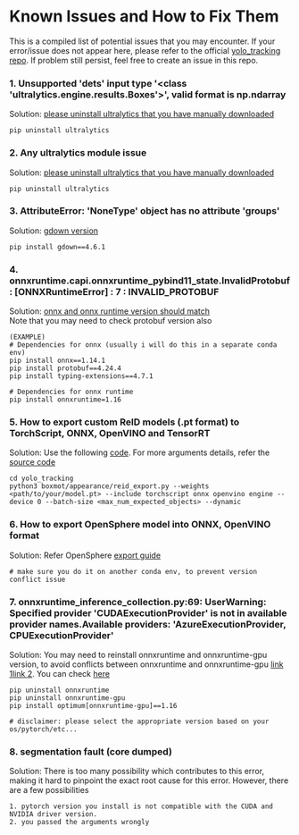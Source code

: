 # Known Issues and How to Fix Them

This is a compiled list of potential issues that you may encounter. If your error/issue does not appear here, please refer to the official [yolo_tracking repo](https://github.com/mikel-brostrom/yolo_tracking). If problem still persist, feel free to create an issue in this repo.

### 1. Unsupported 'dets' input type '<class 'ultralytics.engine.results.Boxes'>', valid format is np.ndarray
Solution: [please uninstall ultralytics that you have manually downloaded](https://github.com/mikel-brostrom/yolo_tracking/issues/1071#issuecomment-1684865948)
```
pip uninstall ultralytics
```

### 2. Any ultralytics module issue
Solution: [please uninstall ultralytics that you have manually downloaded](https://github.com/mikel-brostrom/yolo_tracking/issues/1071#issuecomment-1684865948)
```
pip uninstall ultralytics
```

### 3. AttributeError: 'NoneType' object has no attribute 'groups'
Solution: [gdown version](https://github.com/mikel-brostrom/yolo_tracking/issues/1248#issuecomment-1889563576)
```
pip install gdown==4.6.1
```

### 4. onnxruntime.capi.onnxruntime_pybind11_state.InvalidProtobuf: [ONNXRuntimeError] : 7 : INVALID_PROTOBUF
Solution: [onnx and onnx runtime version should match](https://onnxruntime.ai/docs/reference/compatibility.html) </br>
Note that you may need to check protobuf version also
```
(EXAMPLE)
# Dependencies for onnx (usually i will do this in a separate conda env)
pip install onnx==1.14.1
pip install protobuf==4.24.4
pip install typing-extensions==4.7.1

# Dependencies for onnx runtime
pip install onnxruntime=1.16
```

### 5. How to export custom ReID models (.pt format) to TorchScript, ONNX, OpenVINO and TensorRT
Solution: Use the following [code](https://github.com/mikel-brostrom/yolo_tracking/wiki/ReID-multi-framework-model-export). For more arguments details, refer the [source code](https://github.com/yjwong1999/OpenVINO-Face-Tracking-using-YOLOv8-and-DeepSORT/blob/main/yolo_tracking/boxmot/appearance/reid_export.py)
```
cd yolo_tracking
python3 boxmot/appearance/reid_export.py --weights <path/to/your/model.pt> --include torchscript onnx openvino engine --device 0 --batch-size <max_num_expected_objects> --dynamic
```

### 6. How to export OpenSphere model into ONNX, OpenVINO format
Solution: Refer OpenSphere [export guide](https://github.com/yjwong1999/opensphere/blob/main/README.md#export-opensphere-model-to-other-format-for-future-usage)
```
# make sure you do it on another conda env, to prevent version conflict issue
```

### 7. onnxruntime_inference_collection.py:69: UserWarning: Specified provider 'CUDAExecutionProvider' is not in available provider names.Available providers: 'AzureExecutionProvider, CPUExecutionProvider'
Solution: You may need to reinstall onnxruntime and onnxruntime-gpu version, to avoid conflicts between onnxruntime and onnxruntime-gpu [link 1](https://stackoverflow.com/a/76463621)[link 2](https://huggingface.co/docs/optimum/main/en/onnxruntime/usage_guides/gpu#cuda-installation). You can check [here](https://onnxruntime.ai/docs/execution-providers/CUDA-ExecutionProvider.html#requirementsto)
```
pip uninstall onnxruntime
pip uninstall onnxruntime-gpu
pip install optimum[onnxruntime-gpu]==1.16

# disclaimer: please select the appropriate version based on your os/pytorch/etc...
```

### 8. segmentation fault (core dumped)
Solution: There is too many possibility which contributes to this error, making it hard to pinpoint the exact root cause for this error. However, there are a few possibilities
```
1. pytorch version you install is not compatible with the CUDA and NVIDIA driver version.
2. you passed the arguments wrongly
```

